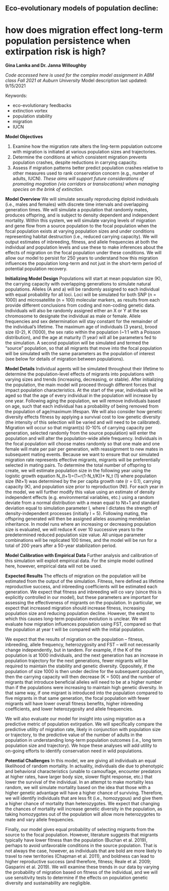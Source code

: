 ## Eco-evolutionary models of population decline: 
# how does migration effect long-term population persistence when extirpation risk is high?
**Gina Lamka and Dr. Janna Willoughby**

*Code accessed here is used for the complex model assignment in ABM class Fall 2021 at Auburn University*
Model description last updated: 9/15/2021

Keywords:
 - eco-evolutionary feedbacks
 - extinction vortex
 - population stability
 - migration
 - IUCN 

**Model Objectives**
1. Examine how the migration rate alters the ling-term population outcome with migration is initiated at various population sizes and trajectories.
2. Determine the conditions at which consistent migration prevents population crashes, despite reductions in carrying capacity.
3. Assess if migration patterns better predict population crashes relative to other measures used to rank conservation concern (e.g., number of adults, IUCN).
*These aims will support future considerations of promoting mogration (via corridors or translocations) when managing species on the brink of extinction.*

**Model Overview**
We will simulate sexually reproducing diploid individuals (i.e., males and females) with discrete time intervals and overlapping generation times. We will simulate a population that randomly mates, produces offspring, and is subject to density dependent and independent mortality. Within this system, we will simulate varying levels of migration and gene flow from a source population to the focal population when the focal population exists at varying population sizes and under conditions representing habitat destruction (i.e., reduced carrying capacity). We will output estimates of inbreeding, fitness, and allele frequencies at both the individual and population levels and use these to make inferences about the effects of migration on the focal population under these conditions. We will allow our model to persist for 250 years to understand how this migration influences the population long-term and not just in the short-term period of potential population recovery.

**Initializing Model Design**
Populations will start at mean population size (K), the carrying capacity with overlapping generations to simulate natural populations. Alleles (A and a) will be randomly assigned to each individual with equal probability for all loci. Loci will be simulated for both SNP (n = 1000) and microsatellite (n = 100) molecular markers, as results from each provide different conclusions from coding and non-coding genetic data. Individuals will also be randomly assigned either an X or Y at the sex chromosome to designate the individual as male or female. Allele frequencies and sex determination will stay constant for the remainder of the individual’s lifetime. The maximum age of individuals (3 years), brood size (0-2), K (1000), the sex ratio within the population (~1:1 with a Poisson distribution), and the age at maturity (1 year) will all be parameters fed to the simulation. A second population will be simulated and termed the “source” population, so that all migrants that move into the focal population will be simulated with the same parameters as the population of interest (see below for details of migration between populations).

**Model Details**
Individual agents will be simulated throughout their lifetime to determine the population-level effects of migrants into populations with varying sizes and trends (increasing, decreasing, or stable). After initializing the population, the main model will proceed through different forces that impact population characteristics. At the start of the year, individuals will be aged so that the age of every individual in the population will increase by one year. Following aging the population, we will remove individuals based on age, such that each individual has a probability of being removed from the population of age/maximum lifespan. We will also consider how genetic diversity effects fitness by applying a survival cost to low genetic diversity (the intensity of this selection will be varied and will need to be calibrated). Migration will occur so that migrant(s) (0-10% of carrying capacity per generation, selected randomly from the source population) will enter the population and will alter the population-wide allele frequency. Individuals in the focal population will choose mates randomly so that one male and one female will mate per pair per generation, with reassignment to new mates in subsequent mating events. Because we want to ensure that our simulated migration rate represents effective migrants, migrants will be preferentially selected in mating pairs. To determine the total number of offspring to create, we will estimate population size in the following year using the logistic growth equation
				N_(t+1)=(1+r(1-N_t/K))* N_t				(1)
where population size (Nt+1) was determined by the per capita growth rate (r = 0.1), carrying capacity (K), and population size prior to reproduction (Nt). For each year in the model, we will further modify this value using an estimate of density independent effects (e.g. environmental variables, etc.) using a random deviate from a normal distribution with a mean equal to Nt+1 and standard deviation equal to simulation parameter l, where l dictates the strength of density-independent processes (initially l = 5). Following mating, the offspring generated will then be assigned alleles assuming mendelian inheritance. In model runs where an increasing or decreasing population size is evaluated, we will reduce K over 10 successive years to the predetermined reduced population size value. All unique parameter combinations will be replicated 100 times, and the model will be run for a total of 200 years after a 50-year stabilization period.

**Model Calibration with Empirical Data**
Further analysis and calibration of this simulation will exploit empirical data. For the simple model outlined here, however, empirical data will not be used.

**Expected Results**
The effects of migration on the population will be estimated from the output of the simulation. Fitness, here defined as lifetime reproductive success, and inbreeding coefficients will be estimated each generation. We expect that fitness and inbreeding will co vary (since this is explicitly controlled in our model), but these parameters are important for assessing the effectiveness of migrants on the population. In particular, we expect that increased migration should increase fitness, increasing population size and reducing population decline. However, the extent to which this causes long-term population evolution is unclear. We will evaluate how migration influences population using FST, compared so that the population at year t will be compared with the initial population. 

We expect that the results of migration on the population – fitness, inbreeding, allele frequency, heterozygosity and FST – will not necessarily change independently, but in tandem. For example, if the K of the population is at 1000 individuals, and the next generation has an increase in population trajectory for the next generations, fewer migrants will be required to maintain the stability and genetic diversity. Oppositely, if the population of size 1000 is then under decline for the subsequent population, then the carrying capacity will then decrease (K = 500) and the number of migrants that introduce beneficial alleles will need to be at a higher number than if the populations were increasing to maintain high genetic diversity. In that same way, if one migrant is introduced into the population compared to five migrants in that same generation, the focal population with fewer migrants will have lower overall fitness benefits, higher inbreeding coefficients, and lower heterozygosity and allele frequencies. 

We will also evaluate our model for insight into using migration as a predictive metric of population extirpation. We will specifically compare the predictive utility of migration rate, likely in conjunction with population size or trajectory, to the predictive value of the number of adults in the population in understanding long-term population outcomes (i.e., long term population size and trajectory). We hope these analyses will add utility to on-going efforts to identify conservation need in wild populations.

**Potential Challenges**
In this model, we are giving all individuals an equal likelihood of random mortality. In actuality, individuals die due to phenotypic and behavioral characteristics (unable to camouflage, encounter predators at higher rates, have larger body size, slower flight response, etc.) that lower the survival of the individual. In an attempt to make mortality less random, we will simulate mortality based on the idea that those with a higher genetic advantage will have a higher chance of surviving. Therefore, we will identify individuals that are less fit (i.e., homozygous) and give them a higher chance of mortality than heterozygotes. We expect that changing the chances of mortality will increase genetic diversity in the population, as taking homozygotes out of the population will allow more heterozygotes to mate and vary allele frequencies.

Finally, our model gives equal probability of selecting migrants from the source to the focal population. However, literature suggests that migrants typically have lower fitness than the population (Buchan et al. 2019), perhaps to avoid unfavorable conditions in the source population. That is not always the case, however, as individuals that are bold are more likely to travel to new territories (Chapman et al. 2011), and boldness can lead to higher reproductive success (and therefore, fitness; Reale et al. 2009; Gasparini et al. 2019). We will examine these trends in our data by varying the probability of migration based on fitness of the individual, and we will use sensitivity tests to determine if the effects on population genetic diversity and sustainability are negligible. 

